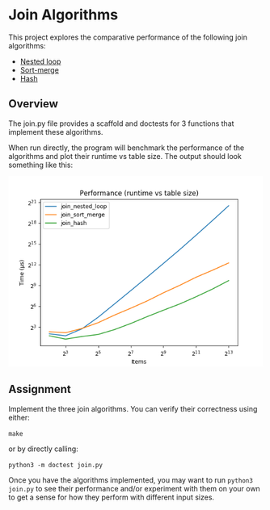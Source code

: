 Join Algorithms
===============

This project explores the comparative performance of the following join algorithms:

- [Nested loop](https://en.wikipedia.org/wiki/Nested_loop_join)
- [Sort-merge](https://en.wikipedia.org/wiki/Sort-merge_join)
- [Hash](https://en.wikipedia.org/wiki/Hash_join)

Overview
--------

The join.py file provides a scaffold and doctests for 3 functions that implement these algorithms.

When run directly, the program will benchmark the performance of the algorithms and plot their runtime vs table size. The output should look something like this:

![Runtime performance](performance.png)

Assignment
----------

Implement the three join algorithms. You can verify their correctness using either:

`make`

or by directly calling:

`python3 -m doctest join.py`

Once you have the algorithms implemented, you may want to run `python3 join.py` to see their performance and/or experiment with them on your own to get a sense for how they perform with different input sizes.
